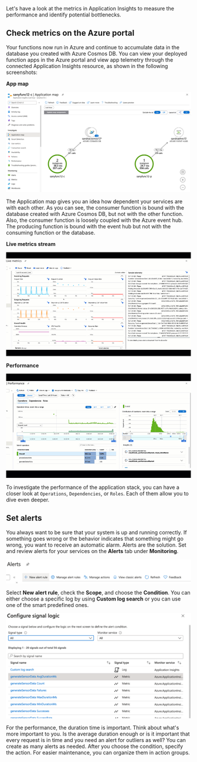 Let's have a look at the metrics in Application Insights to measure the performance and identify potential bottlenecks.

## Check metrics on the Azure portal

Your functions now run in Azure and continue to accumulate data in the database you created with Azure Cosmos DB. You can view your deployed function apps in the Azure portal and view app telemetry through the connected Application Insights resource, as shown in the following screenshots:

**App map**

![Screenshot that shows the Application map.](../media/7-application-map-details.png)

The Application map gives you an idea how dependent your services are with each other. As you can see, the consumer function is bound with the database created with Azure Cosmos DB, but not with the other function. Also, the consumer function is loosely coupled with the Azure event hub. The producing function is bound with the event hub but not with the consuming function or the database.

**Live metrics stream**

![Screenshot that shows the Live metrics stream.](../media/7-live-metrics.gif)

**Performance**

![Screenshot that shows the Performance screen.](../media/7-performance.gif)

To investigate the performance of the application stack, you can have a closer look at `Operations`, `Dependencies`, or `Roles`. Each of them allow you to dive even deeper.

## Set alerts

You always want to be sure that your system is up and running correctly. If something goes wrong or the behavior indicates that something might go wrong, you want to receive an automatic alarm. Alerts are the solution. Set and review alerts for your services on the **Alerts** tab under **Monitoring**.

![Screenshot that shows Alerts options.](../media/7-alerts.png)

Select **New alert rule**, check the **Scope**, and choose the **Condition**. You can either choose a specific log by using **Custom log search** or you can use one of the smart predefined ones.

![Screenshot that shows the Configure signal logic screen.](../media/7-condition.png)

For the performance, the duration time is important. Think about what's more important to you. Is the average duration enough or is it important that every request is in time and you need an alert for outliers as well? You can create as many alerts as needed. After you choose the condition, specify the action. For easier maintenance, you can organize them in action groups.
